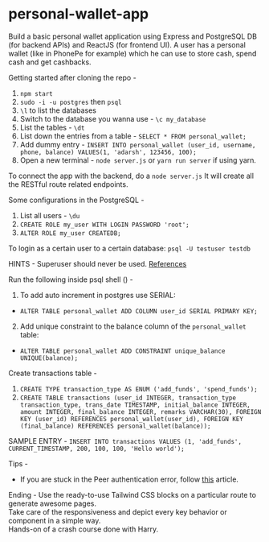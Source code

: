 # personal-wallet-app
Build a basic personal wallet application using Express and PostgreSQL DB (for backend APIs) and ReactJS (for frontend UI). A user has a personal wallet (like in PhonePe for example) which he can use to store cash, spend cash and get cashbacks.

Getting started after cloning the repo -  
1. `npm start`  
2. `sudo -i -u postgres` then `psql`
3. `\l` to list the databases
4. Switch to the database you wanna use - `\c my_database`
5. List the tables - `\dt`
6. List down the entries from a table - `SELECT * FROM personal_wallet;`
7. Add dummy entry - `INSERT INTO personal_wallet (user_id, username, phone, balance) VALUES(1, 'adarsh', 123456, 100);`
8. Open a new terminal - `node server.js` or `yarn run server` if using yarn.

To connect the app with the backend, do a `node server.js` It will create all the RESTful route related endpoints.

Some configurations in the PostgreSQL - 
1. List all users - `\du`
2. `CREATE ROLE my_user WITH LOGIN PASSWORD 'root';`
3. `ALTER ROLE my_user CREATEDB;`   

To login as a certain user to a certain database:
`psql -U testuser testdb`

HINTS - Superuser should never be used. [References](https://stackoverflow.com/a/44904040)

Run the following inside psql shell () -
1. To add auto increment in postgres use SERIAL:
- `ALTER TABLE personal_wallet ADD COLUMN user_id SERIAL PRIMARY KEY;`

2. Add unique constraint to the balance column of the `personal_wallet` table:
- `ALTER TABLE personal_wallet ADD CONSTRAINT unique_balance UNIQUE(balance);`

Create transactions table - 
1. `CREATE TYPE transaction_type AS ENUM ('add_funds', 'spend_funds');`
2. `CREATE TABLE transactions (user_id INTEGER, transaction_type transaction_type, trans_date TIMESTAMP, initial_balance INTEGER, amount INTEGER, final_balance INTEGER, remarks VARCHAR(30), FOREIGN KEY (user_id) REFERENCES personal_wallet(user_id), FOREIGN KEY (final_balance) REFERENCES personal_wallet(balance));`

SAMPLE ENTRY - 
`INSERT INTO transactions VALUES (1, 'add_funds', CURRENT_TIMESTAMP, 200, 100, 100, 'Hello world');`

Tips - 
- If you are stuck in the Peer authentication error, follow [this](https://itsfoss.com/install-postgresql-ubuntu/) article.  

Ending - 
Use the ready-to-use Tailwind CSS blocks on a particular route to generate awesome pages.  
Take care of the responsiveness and depict every key behavior or component in a simple way.  
Hands-on of a crash course done with Harry.
